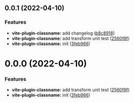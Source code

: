 ## 0.0.1 (2022-04-10)


### Features

* **vite-plugin-classname:** add changelog ([b8c8918](https://github.com/Spencer17x/arca/commit/b8c89181f869e09da5982f2a33834dae6425bddb))
* **vite-plugin-classname:** add transform unit test ([2560f8f](https://github.com/Spencer17x/arca/commit/2560f8f7239a7c4db9b50ad06c7ed6f8724e2af0))
* **vite-plugin-classname:** init ([3feb966](https://github.com/Spencer17x/arca/commit/3feb966765f378b4023accd50d3f3b1d48e0cbc4))



# 0.0.0 (2022-04-10)


### Features

* **vite-plugin-classname:** add transform unit test ([2560f8f](https://github.com/Spencer17x/arca/commit/2560f8f7239a7c4db9b50ad06c7ed6f8724e2af0))
* **vite-plugin-classname:** init ([3feb966](https://github.com/Spencer17x/arca/commit/3feb966765f378b4023accd50d3f3b1d48e0cbc4))



